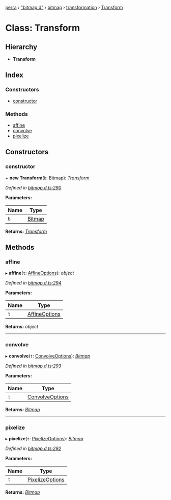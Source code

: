 [perra](../README.md) › ["bitmap.d"](../modules/_bitmap_d_.md) › [bitmap](../modules/_bitmap_d_.bitmap.md) › [transformation](../modules/_bitmap_d_.bitmap.transformation.md) › [Transform](_bitmap_d_.bitmap.transformation.transform.md)

# Class: Transform

## Hierarchy

* **Transform**

## Index

### Constructors

* [constructor](_bitmap_d_.bitmap.transformation.transform.md#constructor)

### Methods

* [affine](_bitmap_d_.bitmap.transformation.transform.md#affine)
* [convolve](_bitmap_d_.bitmap.transformation.transform.md#convolve)
* [pixelize](_bitmap_d_.bitmap.transformation.transform.md#pixelize)

## Constructors

###  constructor

\+ **new Transform**(`b`: [Bitmap](../interfaces/_bitmap_d_.bitmap.bitmap.md)): *[Transform](_bitmap_d_.bitmap.transformation.transform.md)*

*Defined in [bitmap.d.ts:290](https://github.com/cancerberoSgx/bitmap/blob/a4d7607/perra/src/bitmap.d.ts#L290)*

**Parameters:**

Name | Type |
------ | ------ |
`b` | [Bitmap](../interfaces/_bitmap_d_.bitmap.bitmap.md) |

**Returns:** *[Transform](_bitmap_d_.bitmap.transformation.transform.md)*

## Methods

###  affine

▸ **affine**(`t`: [AffineOptions](../modules/_bitmap_d_.bitmap.transformation.md#affineoptions)): *object*

*Defined in [bitmap.d.ts:294](https://github.com/cancerberoSgx/bitmap/blob/a4d7607/perra/src/bitmap.d.ts#L294)*

**Parameters:**

Name | Type |
------ | ------ |
`t` | [AffineOptions](../modules/_bitmap_d_.bitmap.transformation.md#affineoptions) |

**Returns:** *object*

___

###  convolve

▸ **convolve**(`t`: [ConvolveOptions](../modules/_bitmap_d_.bitmap.transformation.md#convolveoptions)): *[Bitmap](../interfaces/_bitmap_d_.bitmap.bitmap.md)*

*Defined in [bitmap.d.ts:293](https://github.com/cancerberoSgx/bitmap/blob/a4d7607/perra/src/bitmap.d.ts#L293)*

**Parameters:**

Name | Type |
------ | ------ |
`t` | [ConvolveOptions](../modules/_bitmap_d_.bitmap.transformation.md#convolveoptions) |

**Returns:** *[Bitmap](../interfaces/_bitmap_d_.bitmap.bitmap.md)*

___

###  pixelize

▸ **pixelize**(`t`: [PixelizeOptions](../modules/_bitmap_d_.bitmap.transformation.md#pixelizeoptions)): *[Bitmap](../interfaces/_bitmap_d_.bitmap.bitmap.md)*

*Defined in [bitmap.d.ts:292](https://github.com/cancerberoSgx/bitmap/blob/a4d7607/perra/src/bitmap.d.ts#L292)*

**Parameters:**

Name | Type |
------ | ------ |
`t` | [PixelizeOptions](../modules/_bitmap_d_.bitmap.transformation.md#pixelizeoptions) |

**Returns:** *[Bitmap](../interfaces/_bitmap_d_.bitmap.bitmap.md)*
